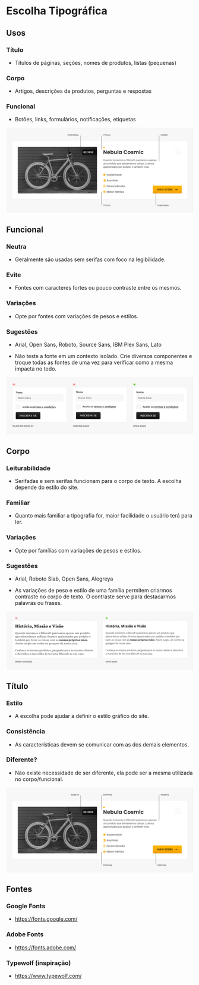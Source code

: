 # Escolha Tipográfica

## Usos

### Título
* Títulos de páginas, seções, nomes de produtos, listas (pequenas)

### Corpo
* Artigos, descrições de produtos, perguntas e respostas

### Funcional
* Botões, links, formulários, notificações, etiquetas

![alt text](image.png)

## Funcional

### Neutra
* Geralmente são usadas sem serifas com foco na legibilidade.

### Evite
* Fontes com caracteres fortes ou pouco contraste entre os mesmos.

### Variações
* Opte por fontes com variações de pesos e estilos.

### Sugestões
* Arial, Open Sans, Roboto, Source Sans, IBM Plex Sans, Lato

* Não teste a fonte em um contexto isolado. Crie diversos componentes e troque todas as fontes de uma vez para verificar como a mesma impacta no todo.

![alt text](image-1.png)

## Corpo

### Leiturabilidade
* Serifadas e sem serifas funcionam para o corpo de texto. A escolha depende do estilo do site.

### Familiar
* Quanto mais familiar a tipografia for, maior facilidade o usuário terá para ler.

### Variações
* Opte por famílias com variações de pesos e estilos.

### Sugestões
* Arial, Roboto Slab, Open Sans, Alegreya

* As variações de peso e estilo de uma família permitem criarmos contraste no corpo de texto. O contraste serve para destacarmos palavras ou frases.

![alt text](image-2.png)

## Título

### Estilo
* A escolha pode ajudar a definir o estilo gráfico do site.

### Consistência
* As características devem se comunicar com as dos demais elementos.

### Diferente?
* Não existe necessidade de ser diferente, ela pode ser a mesma utilizada no corpo/funcional.

![alt text](image-3.png)

## Fontes

### Google Fonts
* https://fonts.google.com/

### Adobe Fonts
* https://fonts.adobe.com/

### Typewolf (inspiração)
* https://www.typewolf.com/